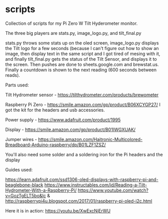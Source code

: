 # scripts
Collection of scripts for my Pi Zero W Tilt Hyderometer monitor.

The three big players are stats.py, image_logo.py, and tilt_final.py

stats.py throws some stats up on the oled screen, image_logo.py displays the Tilt logo for a few seconds (because I can't figure out how to show an image, then display text in the same script and I got tired of mesing with it, and finally tilt_final.py gets the status of the Tilt Sensor, and displays it to the screen. Then pushes are done to sheets.google.com and brewstat.us. Finally a countdown is shown to the next reading (600 seconds between reads).

Parts used:

Tilt Hydrometer sensor - 
https://tilthydrometer.com/products/brewometer

Raspberry Pi Zero -
https://smile.amazon.com/gp/product/B06XCYGP27/
I got the kit for the headers and usb accessories.

Power supply -
https://www.adafruit.com/product/1995

Display -
https://smile.amazon.com/gp/product/B01IWGXUAK/

Jumper wires -
https://smile.amazon.com/Haitronic-Multicolored-Breadboard-Arduino-raspberry/dp/B01LZF1ZSZ/

You'll also need some solder and a soldering iron for the Pi headers and the display


Guides used:

https://learn.adafruit.com/ssd1306-oled-displays-with-raspberry-pi-and-beaglebone-black
https://www.instructables.com/id/Reading-a-Tilt-Hydrometer-With-a-Raspberry-Pi/
https://www.youtube.com/watch?v=GozTgELT5bo&lc & http://raspberrypi4u.blogspot.com/2017/01/raspberry-pi-oled-i2c.html

Here it is in action:
https://youtu.be/XwExcNjErWU
